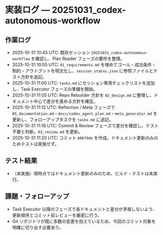 # 実装ログ — 20251031_codex-autonomous-workflow

## 作業ログ
- 2025-10-31 10:45 UTC: 既存セッション `20251031_codex-autonomous-workflow` を確認し、Plan Reader フェーズの要件を整理。
- 2025-10-31 10:55 UTC: `01_requirements.md` を埋めてゴール・成功条件・制約・アウトプットを明文化し、`session_status.json` に参照ファイルとテスト方針を追記。
- 2025-10-31 11:00 UTC: `tasks.md` にセッション専用チェックリストを追加し、Task Executor フェーズの準備を開始。
- 2025-10-31 11:05 UTC: Repo Rebuilder 方針を `02_design.md` に整理し、ドキュメント中心で差分を進める方針を確定。
- 2025-10-31 11:12 UTC: Reflection / Meta フェーズで `05_documentation.md`・`docs/codex_agent_plan.md`・`meta_generator.md` を更新し、フォローアップタスクを `tasks.md` に追記。
- 2025-10-31 11:18 UTC: Commit & Review フェーズで差分を確認し、テスト不要と判断。`03_review.md` を更新。
- 2025-10-31 11:20 UTC: コミット `606f9de` を作成。ドキュメント更新のみのためテストは実施せず。

## テスト結果
- （未実施）現時点ではドキュメント更新のみのため、ビルド・テストは未実行。

## 課題・フォローアップ
- Task Executor 以降のフェーズで各ドキュメントと差分が矛盾しないよう、更新順序とコミット前レビューを厳密に行う。
- Git リポジトリが既に多数の変更を抱えているため、今回のコミット対象を明確に切り出す必要あり。
